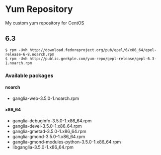 # Yum Repository
My custom yum repository for CentOS

## 6.3

```
$ rpm -Uvh http://download.fedoraproject.org/pub/epel/6/x86_64/epel-release-6-8.noarch.rpm
$ rpm -Uvh http://public.geekple.com/yum-repo/gepl-release/gepl-6.3-1.noarch.rpm
```

### Available packages

#### noarch

* ganglia-web-3.5.0-1.noarch.rpm

#### x86_64
* ganglia-debuginfo-3.5.0-1.x86_64.rpm
* ganglia-devel-3.5.0-1.x86_64.rpm
* ganglia-gmetad-3.5.0-1.x86_64.rpm
* ganglia-gmond-3.5.0-1.x86_64.rpm
* ganglia-gmond-modules-python-3.5.0-1.x86_64.rpm
* libganglia-3.5.0-1.x86_64.rpm
